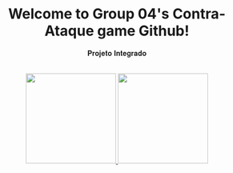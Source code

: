 # <div align="center">   Welcome to Group 04's Contra-Ataque game Github!   



<div align="center">

 𝐏𝐫𝐨𝐣𝐞𝐭𝐨 𝐈𝐧𝐭𝐞𝐠𝐫𝐚𝐝𝐨
  

<!--
**Grupo042022/Grupo042022** is a ✨ _special_ ✨ repository because its `README.md` (this file) appears on your GitHub profile.

-->

<br/>
<div align="center">
  <a href="https://github.com/Grupo042022">
  <img height="180em" src="https://github-readme-stats.vercel.app/api?username=Grupo042022&show_icons=true&theme=algolia&include_all_commits=true&count_private=true"/>
  <img height="180em" src="https://github-profile-trophy.vercel.app/?username=Grupo042022&theme=algolia&no-frame=true&row=1&&margin-w=20&no-bg=true"/>
 
  
</div>
  

  
